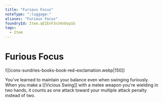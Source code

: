 ```yaml
---
title: "Furious Focus"
noteType: ":luggage:"
aliases: "Furious Focus"
foundryId: Item.qEIEnF3n34nUop1G
tags:
  - Item
---
```


# Furious Focus
![[icons-sundries-books-book-red-exclamation.webp|150]]

You've learned to maintain your balance even when swinging furiously. When you make a [[Vicious Swing]] with a melee weapon you're wielding in two hands, it counts as one attack toward your multiple attack penalty instead of two.
